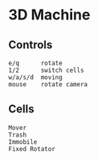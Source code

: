 # 3D Machine

## Controls
~~~
e/q      rotate
1/2      switch cells
w/a/s/d  moving
mouse    rotate camera
~~~

## Cells
~~~
Mover
Trash
Immobile
Fixed Rotator
~~~

